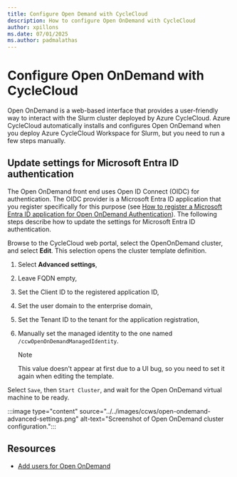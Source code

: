 ```yaml
---
title: Configure Open Demand with CycleCloud
description: How to configure Open OnDemand with CycleCloud
author: xpillons
ms.date: 07/01/2025
ms.author: padmalathas
---
```


# Configure Open OnDemand with CycleCloud
Open OnDemand is a web-based interface that provides a user-friendly way to interact with the Slurm cluster deployed by Azure CycleCloud. Azure CycleCloud automatically installs and configures Open OnDemand when you deploy Azure CycleCloud Workspace for Slurm, but you need to run a few steps manually.

## Update settings for Microsoft Entra ID authentication
The Open OnDemand front end uses Open ID Connect (OIDC) for authentication. The OIDC provider is a Microsoft Entra ID application that you register specifically for this purpose (see [How to register a Microsoft Entra ID application for Open OnDemand Authentication](./register-entra-id-app.md)). The following steps describe how to update the settings for Microsoft Entra ID authentication.

Browse to the CycleCloud web portal, select the OpenOnDemand cluster, and select **Edit**. This selection opens the cluster template definition. 
1. Select **Advanced settings**,
1. Leave FQDN empty,
1. Set the Client ID to the registered application ID,
1. Set the user domain to the enterprise domain,
1. Set the Tenant ID to the tenant for the application registration,
1. Manually set the managed identity to the one named `/ccwOpenOnDemandManagedIdentity`.
   
   > [!NOTE]
   > This value doesn't appear at first due to a UI bug, so you need to set it again when editing the template.
 
Select `Save`, then `Start Cluster`, and wait for the Open OnDemand virtual machine to be ready.

:::image type="content" source="../../images/ccws/open-ondemand-advanced-settings.png" alt-text="Screenshot of Open OnDemand cluster configuration.":::

## Resources
* [Add users for Open OnDemand](./open-ondemand-add-users.md)